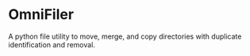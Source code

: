# OmniFiler
A python file utility to move, merge, and copy directories with duplicate identification and removal.

